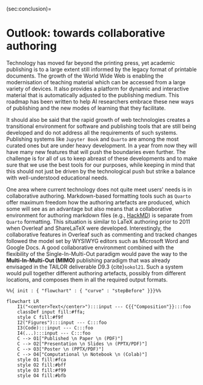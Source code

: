 (sec:conclusion)=
# Outlook: towards collaborative authoring

Technology has moved far beyond the printing press, yet academic publishing 
is to a large extent still informed by the legacy format of printable documents. 
The growth of the World Wide Web is enabling the modernisation of teaching material
which can be accessed from a large variety of devices. It also provides a
platform for dynamic and interactive material that is automatically adjusted to
the publishing medium. 
This roadmap has been written to help AI researchers embrace these new ways of publishing 
and the new modes of learning that they facilitate. 

It should also be said that the rapid growth of web technologies creates a
transitional environment for software and publishing tools that are still being
developed and do not address all the requirements of such systems. Publishing
systems like `Jupyter Book` and `Quarto` are among the most curated ones but are
under heavy development. 
In a year from now they will have many new features that will push the boundaries even further. 
The challenge is for all of us to keep abreast of these developments and to make sure that 
we use the best tools for our purposes, 
while keeping in mind that this should not just be driven by the technological push 
but strike a balance with well-understood educational needs. 

One area where current technology does not quite meet users' needs is in collaborative authoring. 
Markdown-based formatting tools such as `Quarto` offer maximum freedom how the authoring artefacts are produced, 
which some will see as an advantage but also means that a collaborative environment for authoring 
markdown files (e.g., [HackMD](https://hackmd.io/)) is separate from `Quarto` formatting. 
This situation is similar to LaTeX authoring prior to 2011 when Overleaf and ShareLaTeX were developed. 
Interestingly, the collaborative features in Overleaf such as commenting and tracked changes followed the model set by WYSIWYG editors such as Microsoft Word and Google Docs. 
A good collaborative environment combined with the flexibility of the Single-In-Multi-Out paradigm would pave the way to the **Multi-In-Multi-Out (MIMO)** publishing paradigm that was already envisaged in the 
TAILOR deliverable D9.3 {cite}`sokol21`. 
Such a system would pull together different authoring artefacts, possibly from different locations, and composes them in all the required output formats. 

```{mermaid}
%%{ init : { "flowchart" : { "curve" : "stepBefore" }}}%%

flowchart LR
    I1("<center>Text</center>"):::input --- C{{"Composition"}}:::foo
    classDef input fill:#ffa;
    style C fill:#f9f
    I2("Figures"):::input --- C:::foo
    I3(Code):::input --- C:::foo
    I4(...):::input --- C:::foo
    C --> O1["Published \n Paper \n (PDF)"]
    C --> O2["Presentation \n Slides \n (PPTX/PDF)"]
    C --> O3["Poster \n (PPTX/PDF)"]
    C --> O4["Computational \n Notebook \n (Colab)"]
    style O1 fill:#fca
    style O2 fill:#bff
    style O3 fill:#f99
    style O4 fill:#bfb
```
